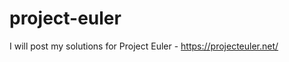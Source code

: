 project-euler
=============

I will post my solutions for Project Euler - https://projecteuler.net/
